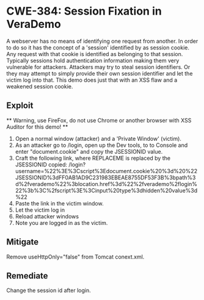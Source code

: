 CWE-384: Session Fixation in VeraDemo
=====================================

A webserver has no means of identifying one request from another.
In order to do so it has the concept of a 'session' identified by
as session cookie. Any request with that cookie is identified as
belonging to that session.
Typically sessions hold authentication information making them
very vulnerable for attackers.
Attackers may try to steal session identifiers.
Or they may attempt to simply provide their own session identifier
and let the victim log into that.
This demo does just that with an XSS flaw and a weakened session cookie. 

Exploit
-------
** Warning, use FireFox, do not use Chrome or another browser with XSS Auditor for this demo! **
1. Open a normal window (attacker) and a 'Private Window' (victim).
2. As an attacker go to /login, open up the Dev tools, to to Console and enter "document.cookie" and copy the JSESSIONID value.
3. Craft the following link, where REPLACEME is replaced by the JSESSIONID copied: /login?username=%22%3E%3Cscript%3Edocument.cookie%20%3d%20%22JSESSIONID%3dFF0AB1AD9C231983EBEAE8755DF53F3B%3bpath%3d%2fverademo%22%3blocation.href%3d%22%2fverademo%2flogin%22%3b%3C%2fscript%3E%3Cinput%20type%3dhidden%20value%3d%22
4. Paste the link in the victim window.
5. Let the victim log in
6. Reload attacker windows
7. Note you are logged in as the victim.

Mitigate
--------
Remove useHttpOnly="false" from Tomcat conext.xml. 

Remediate
---------
Change the session id after login.